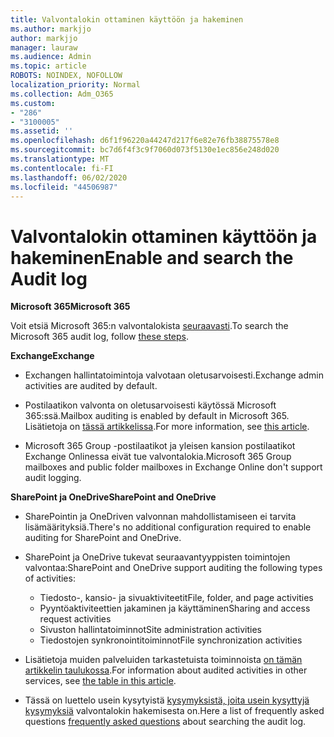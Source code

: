 ```yaml
---
title: Valvontalokin ottaminen käyttöön ja hakeminen
ms.author: markjjo
author: markjjo
manager: lauraw
ms.audience: Admin
ms.topic: article
ROBOTS: NOINDEX, NOFOLLOW
localization_priority: Normal
ms.collection: Adm_O365
ms.custom:
- "286"
- "3100005"
ms.assetid: ''
ms.openlocfilehash: d6f1f96220a44247d217f6e82e76fb38875578e8
ms.sourcegitcommit: bc7d6f4f3c9f7060d073f5130e1ec856e248d020
ms.translationtype: MT
ms.contentlocale: fi-FI
ms.lasthandoff: 06/02/2020
ms.locfileid: "44506987"
---
```

# <a name="enable-and-search-the-audit-log"></a><span data-ttu-id="6d28f-102">Valvontalokin ottaminen käyttöön ja hakeminen</span><span class="sxs-lookup"><span data-stu-id="6d28f-102">Enable and search the Audit log</span></span>

<span data-ttu-id="6d28f-103">**Microsoft 365**</span><span class="sxs-lookup"><span data-stu-id="6d28f-103">**Microsoft 365**</span></span>

<span data-ttu-id="6d28f-104">Voit etsiä Microsoft 365:n valvontalokista [seuraavasti](https://docs.microsoft.com/microsoft-365/compliance/search-the-audit-log-in-security-and-compliance#search-the-audit-log).</span><span class="sxs-lookup"><span data-stu-id="6d28f-104">To search the Microsoft 365 audit log, follow [these steps](https://docs.microsoft.com/microsoft-365/compliance/search-the-audit-log-in-security-and-compliance#search-the-audit-log).</span></span>

<span data-ttu-id="6d28f-105">**Exchange**</span><span class="sxs-lookup"><span data-stu-id="6d28f-105">**Exchange**</span></span>

- <span data-ttu-id="6d28f-106">Exchangen hallintatoimintoja valvotaan oletusarvoisesti.</span><span class="sxs-lookup"><span data-stu-id="6d28f-106">Exchange admin activities are audited by default.</span></span>

- <span data-ttu-id="6d28f-107">Postilaatikon valvonta on oletusarvoisesti käytössä Microsoft 365:ssä.</span><span class="sxs-lookup"><span data-stu-id="6d28f-107">Mailbox auditing is enabled by default in Microsoft 365.</span></span> <span data-ttu-id="6d28f-108">Lisätietoja on [tässä artikkelissa](https://docs.microsoft.com/microsoft-365/compliance/enable-mailbox-auditing).</span><span class="sxs-lookup"><span data-stu-id="6d28f-108">For more information, see  [this article](https://docs.microsoft.com/microsoft-365/compliance/enable-mailbox-auditing).</span></span>

- <span data-ttu-id="6d28f-109">Microsoft 365 Group -postilaatikot ja yleisen kansion postilaatikot Exchange Onlinessa eivät tue valvontalokia.</span><span class="sxs-lookup"><span data-stu-id="6d28f-109">Microsoft 365 Group mailboxes and public folder mailboxes in Exchange Online don't support audit logging.</span></span>

<span data-ttu-id="6d28f-110">**SharePoint ja OneDrive**</span><span class="sxs-lookup"><span data-stu-id="6d28f-110">**SharePoint and OneDrive**</span></span>

- <span data-ttu-id="6d28f-111">SharePointin ja OneDriven valvonnan mahdollistamiseen ei tarvita lisämäärityksiä.</span><span class="sxs-lookup"><span data-stu-id="6d28f-111">There's no additional configuration required to enable auditing for SharePoint and OneDrive.</span></span>

- <span data-ttu-id="6d28f-112">SharePoint ja OneDrive tukevat seuraavantyyppisten toimintojen valvontaa:</span><span class="sxs-lookup"><span data-stu-id="6d28f-112">SharePoint and OneDrive support auditing the following types of activities:</span></span>

    - <span data-ttu-id="6d28f-113">Tiedosto-, kansio- ja sivuaktiviteetit</span><span class="sxs-lookup"><span data-stu-id="6d28f-113">File, folder, and page activities</span></span>
    - <span data-ttu-id="6d28f-114">Pyyntöaktiviteettien jakaminen ja käyttäminen</span><span class="sxs-lookup"><span data-stu-id="6d28f-114">Sharing and access request activities</span></span>
    - <span data-ttu-id="6d28f-115">Sivuston hallintatoiminnot</span><span class="sxs-lookup"><span data-stu-id="6d28f-115">Site administration activities</span></span>
    - <span data-ttu-id="6d28f-116">Tiedostojen synkronointitoiminnot</span><span class="sxs-lookup"><span data-stu-id="6d28f-116">File synchronization activities</span></span>

- <span data-ttu-id="6d28f-117">Lisätietoja muiden palveluiden tarkastetuista toiminnoista [on tämän artikkelin taulukossa](https://docs.microsoft.com/microsoft-365/compliance/search-the-audit-log-in-security-and-compliance#audited-activities).</span><span class="sxs-lookup"><span data-stu-id="6d28f-117">For information about audited activities in other services, see  [the table in this article](https://docs.microsoft.com/microsoft-365/compliance/search-the-audit-log-in-security-and-compliance#audited-activities).</span></span>

- <span data-ttu-id="6d28f-118">Tässä on luettelo usein kysytyistä [kysymyksistä, joita usein kysyttyjä kysymyksiä](https://docs.microsoft.com/microsoft-365/compliance/search-the-audit-log-in-security-and-compliance#frequently-asked-questions) valvontalokin hakemisesta on.</span><span class="sxs-lookup"><span data-stu-id="6d28f-118">Here a list of frequently asked questions [frequently asked questions](https://docs.microsoft.com/microsoft-365/compliance/search-the-audit-log-in-security-and-compliance#frequently-asked-questions) about searching the audit log.</span></span>